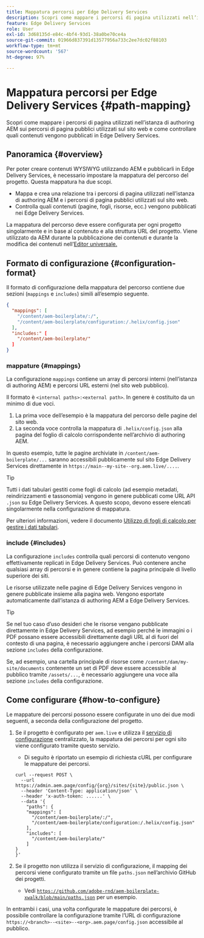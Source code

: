 ```yaml
---
title: Mappatura percorsi per Edge Delivery Services
description: Scopri come mappare i percorsi di pagina utilizzati nell’istanza di authoring AEM sui percorsi di pagina pubblici utilizzati sul sito web e come controllare quali contenuti vengono pubblicati in Edge Delivery Services.
feature: Edge Delivery Services
role: User
exl-id: 3d68135d-e84c-4bf4-93d1-38a0be70ce4a
source-git-commit: 01966d837391d13577956a733c2ee7dc02f88103
workflow-type: tm+mt
source-wordcount: '567'
ht-degree: 97%

---
```


# Mappatura percorsi per Edge Delivery Services {#path-mapping}

Scopri come mappare i percorsi di pagina utilizzati nell’istanza di authoring AEM sui percorsi di pagina pubblici utilizzati sul sito web e come controllare quali contenuti vengono pubblicati in Edge Delivery Services.

## Panoramica {#overview}

Per poter creare contenuti WYSIWYG utilizzando AEM e pubblicarli in Edge Delivery Services, è necessario impostare la mappatura del percorso del progetto. Questa mappatura ha due scopi.

* Mappa e crea una relazione tra i percorsi di pagina utilizzati nell’istanza di authoring AEM e i percorsi di pagina pubblici utilizzati sul sito web.
* Controlla quali contenuti (pagine, fogli, risorse, ecc.) vengono pubblicati nei Edge Delivery Services.

La mappatura del percorso deve essere configurata per ogni progetto singolarmente e in base al contenuto e alla struttura URL del progetto. Viene utilizzato da AEM durante la pubblicazione dei contenuti e durante la modifica dei contenuti nell’[Editor universale.](/help/sites-cloud/authoring/universal-editor/navigation.md)

## Formato di configurazione {#configuration-format}

Il formato di configurazione della mappatura del percorso contiene due sezioni (`mappings` e `includes`) simili all’esempio seguente.

```json
{
  "mappings": [
    "/content/aem-boilerplate/:/",
    "/content/aem-boilerplate/configuration:/.helix/config.json"
  ],
  "includes:" [
    "/content/aem-boilerplate/"
  ]
}
```

### mappature {#mappings}

La configurazione `mappings` contiene un array di percorsi interni (nell’istanza di authoring AEM) e percorsi URL esterni (nel sito web pubblico).

Il formato è `<internal paths>:<external path>`. In genere è costituito da un minimo di due voci.

1. La prima voce dell’esempio è la mappatura del percorso delle pagine del sito web.
1. La seconda voce controlla la mappatura di `.helix/config.json` alla pagina del foglio di calcolo corrispondente nell’archivio di authoring AEM.

In questo esempio, tutte le pagine archiviate in `/content/aem-boilerplate/...` saranno accessibili pubblicamente sul sito Edge Delivery Services direttamente in `https://main--my-site--org.aem.live/....`.

>[!TIP]
>
>Tutti i dati tabulari gestiti come fogli di calcolo (ad esempio metadati, reindirizzamenti e tassonomia) vengono in genere pubblicati come URL API `.json` su Edge Delivery Services. A questo scopo, devono essere elencati singolarmente nella configurazione di mappatura.
>
>Per ulteriori informazioni, vedere il documento [Utilizzo di fogli di calcolo per gestire i dati tabulari](/help/edge/wysiwyg-authoring/tabular-data.md).

### include {#includes}

La configurazione `includes` controlla quali percorsi di contenuto vengono effettivamente replicati in Edge Delivery Services. Può contenere anche qualsiasi array di percorsi e in genere contiene la pagina principale di livello superiore dei siti.

Le risorse utilizzate nelle pagine di Edge Delivery Services vengono in genere pubblicate insieme alla pagina web. Vengono esportate automaticamente dall’istanza di authoring AEM a Edge Delivery Services.

>[!TIP]
>
>Se nel tuo caso d’uso desideri che le risorse vengano pubblicate direttamente in Edge Delivery Services, ad esempio perché le immagini o i PDF possano essere accessibili direttamente dagli URL al di fuori del contesto di una pagina, è necessario aggiungere anche i percorsi DAM alla sezione `includes` della configurazione.
>
>Se, ad esempio, una cartella principale di risorse come `/content/dam/my-site/documents` contenente un set di PDF deve essere accessibile al pubblico tramite `/assets/...`, è necessario aggiungere una voce alla sezione `includes` della configurazione.

## Come configurare {#how-to-configure}

Le mappature dei percorsi possono essere configurate in uno dei due modi seguenti, a seconda della configurazione del progetto.

1. Se il progetto è configurato per `aem.live` e utilizza il [servizio di configurazione](https://www.aem.live/docs/config-service-setup) centralizzato, la mappatura dei percorsi per ogni sito viene configurato tramite questo servizio.

   * Di seguito è riportato un esempio di richiesta cURL per configurare le mappature dei percorsi.

   ```text
   curl --request POST \
     --url https://admin.aem.page/config/{org}/sites/{site}/public.json \
     --header 'Content-Type: application/json' \
     --header 'x-auth-token: ......' \
     --data '{
       "paths": {
       "mappings": [
         "/content/aem-boilerplate/:/",
         "/content/aem-boilerplate/configuration:/.helix/config.json"
       ],
       "includes": [
         "/content/aem-boilerplate/"
       ]
   }
   }'
   ```

1. Se il progetto non utilizza il servizio di configurazione, il mapping dei percorsi viene configurato tramite un file `paths.json` nell’archivio GitHub dei progetti.

   * Vedi [`https://github.com/adobe-rnd/aem-boilerplate-xwalk/blob/main/paths.json`](https://github.com/adobe-rnd/aem-boilerplate-xwalk/blob/main/paths.json) per un esempio.

In entrambi i casi, una volta configurate le mappature dei percorsi, è possibile controllare la configurazione tramite l’URL di configurazione `https://<branch>--<site>--<org>.aem.page/config.json` accessibile al pubblico.
